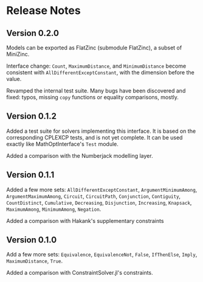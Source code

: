 Release Notes
=============

Version 0.2.0
-------------

Models can be exported as FlatZinc (submodule FlatZinc), a subset of MiniZinc.

Interface change: `Count`, `MaximumDistance`, and `MinimumDistance` become 
consistent with `AllDifferentExceptConstant`, with the dimension before the value.

Revamped the internal test suite. Many bugs have been discovered and fixed: 
typos, missing `copy` functions or equality comparisons, mostly.


Version 0.1.2
-------------

Added a test suite for solvers implementing this interface. It is based on the 
corresponding CPLEXCP tests, and is not yet complete. It can be used exactly 
like MathOptInterface's `Test` module. 

Added a comparison with the Numberjack modelling layer. 


Version 0.1.1
-------------

Added a few more sets: `AllDifferentExceptConstant`, `ArgumentMinimumAmong`, 
`ArgumentMaximumAmong`, `Circuit`, `CircuitPath`, `Conjunction`, `Contiguity`, 
`CountDistinct`, `Cumulative`, `Decreasing`, `Disjunction`, `Increasing`, 
`Knapsack`, `MaximumAmong`, `MinimumAmong`, `Negation`.

Added a comparison with Hakank's supplementary constraints


Version 0.1.0
-------------

Add a few more sets: `Equivalence`, `EquivalenceNot`, `False`, `IfThenElse`, 
`Imply`, `MaximumDistance`, `True`.

Added a comparison with ConstraintSolver.jl's constraints.
